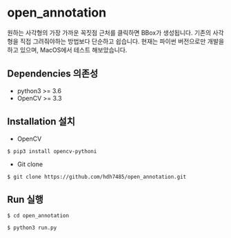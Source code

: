 # open_annotation
원하는 사각형의 가장 가까운 꼭짓점 근처를 클릭하면 BBox가 생성됩니다. 기존의 사각형을 직접 그려줘야하는 방법보다 단순하고 쉽습니다. 현재는 파이썬 버전으로만 개발을 하고 있으며, MacOS에서 테스트 해보았습니다.

## Dependencies 의존성
- python3 >= 3.6
- OpenCV >= 3.3

## Installation 설치
- OpenCV

`$ pip3 install opencv-pythoni`
- Git clone

`$ git clone https://github.com/hdh7485/open_annotation.git`

## Run 실행
`$ cd open_annotation`

`$ python3 run.py`